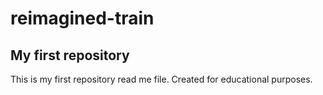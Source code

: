 # reimagined-train
<h2>My first repository</h2>
This is my first repository read me file.  Created for educational purposes.
